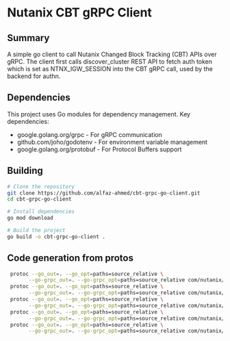 # Nutanix CBT gRPC Client

## Summary
A simple go client to call Nutanix Changed Block Tracking (CBT) APIs over gRPC.
The client first calls discover_cluster REST API to fetch auth token which is set as NTNX_IGW_SESSION
into the CBT gRPC call, used by the backend for authn.

## Dependencies

This project uses Go modules for dependency management. Key dependencies:

- google.golang.org/grpc - For gRPC communication
- github.com/joho/godotenv - For environment variable management
- google.golang.org/protobuf - For Protocol Buffers support

## Building

```bash
# Clone the repository
git clone https://github.com/alfaz-ahmed/cbt-grpc-go-client.git
cd cbt-grpc-go-client

# Install dependencies
go mod download

# Build the project
go build -o cbt-grpc-go-client .
```

## Code generation from protos
```bash
 protoc --go_out=. --go_opt=paths=source_relative \
       --go-grpc_out=. --go-grpc_opt=paths=source_relative com/nutanix/dataprotection/v4/error/error.proto
 protoc --go_out=. --go_opt=paths=source_relative \
       --go-grpc_out=. --go-grpc_opt=paths=source_relative com/nutanix/dataprotection/v4/content/*.proto
 protoc --go_out=. --go_opt=paths=source_relative \
       --go-grpc_out=. --go-grpc_opt=paths=source_relative com/nutanix/dataprotection/v4/*.proto
 protoc --go_out=. --go_opt=paths=source_relative \
       --go-grpc_out=. --go-grpc_opt=paths=source_relative com/nutanix/common/v1/config/config.proto
 protoc --go_out=. --go_opt=paths=source_relative \
       --go-grpc_out=. --go-grpc_opt=paths=source_relative com/nutanix/common/v1/response/response.proto
```

